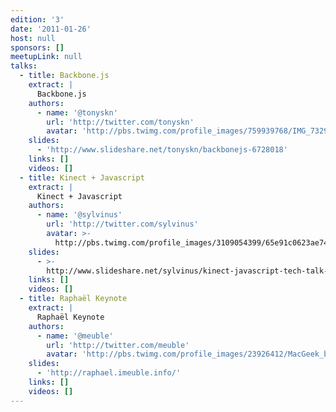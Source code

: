 ```yaml
---
edition: '3'
date: '2011-01-26'
host: null
sponsors: []
meetupLink: null
talks:
  - title: Backbone.js
    extract: |
      Backbone.js
    authors:
      - name: '@tonyskn'
        url: 'http://twitter.com/tonyskn'
        avatar: 'http://pbs.twimg.com/profile_images/759939768/IMG_7329_bigger.JPG'
    slides:
      - 'http://www.slideshare.net/tonyskn/backbonejs-6728018'
    links: []
    videos: []
  - title: Kinect + Javascript
    extract: |
      Kinect + Javascript
    authors:
      - name: '@sylvinus'
        url: 'http://twitter.com/sylvinus'
        avatar: >-
          http://pbs.twimg.com/profile_images/3109054399/65e91c0623ae740b3d8f91d4b86cc070_bigger.jpeg
    slides:
      - >-
        http://www.slideshare.net/sylvinus/kinect-javascript-tech-talk-at-parisjs-jan-2011
    links: []
    videos: []
  - title: Raphaël Keynote
    extract: |
      Raphaël Keynote
    authors:
      - name: '@meuble'
        url: 'http://twitter.com/meuble'
        avatar: 'http://pbs.twimg.com/profile_images/23926412/MacGeek_bigger.png'
    slides:
      - 'http://raphael.imeuble.info/'
    links: []
    videos: []
---
```


